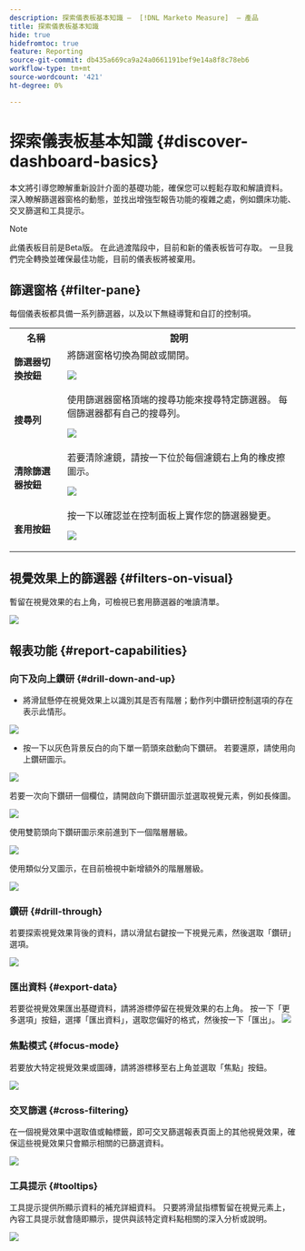 ```yaml
---
description: 探索儀表板基本知識 —  [!DNL Marketo Measure]  — 產品
title: 探索儀表板基本知識
hide: true
hidefromtoc: true
feature: Reporting
source-git-commit: db435a669ca9a24a0661191bef9e14a8f8c78eb6
workflow-type: tm+mt
source-wordcount: '421'
ht-degree: 0%

---
```


# 探索儀表板基本知識 {#discover-dashboard-basics}

本文將引導您瞭解重新設計介面的基礎功能，確保您可以輕鬆存取和解讀資料。 深入瞭解篩選器窗格的動態，並找出增強型報告功能的複雜之處，例如鑽床功能、交叉篩選和工具提示。

>[!NOTE]
>
>此儀表板目前是Beta版。 在此過渡階段中，目前和新的儀表板皆可存取。 一旦我們完全轉換並確保最佳功能，目前的儀表板將被棄用。

## 篩選窗格 {#filter-pane}

每個儀表板都具備一系列篩選器，以及以下無縫導覽和自訂的控制項。

<table style="table-layout:auto"> 
 <tbody> 
  <tr> 
   <th>名稱</th> 
   <th>說明</th>
  </tr> 
  <tr> 
   <td><b>篩選器切換按鈕</b></td>
   <td>將篩選窗格切換為開啟或關閉。
   <p><img src="assets/discover-dashboard-basics-1.png"></td>
  </tr>
  <tr> 
   <td><b>搜尋列</b></td>
   <td>使用篩選器窗格頂端的搜尋功能來搜尋特定篩選器。 每個篩選器都有自己的搜尋列。
   <p><img src="assets/discover-dashboard-basics-2.png"></td>
  </tr>
   <tr> 
   <td><b>清除篩選器按鈕</b></td>
   <td>若要清除濾鏡，請按一下位於每個濾鏡右上角的橡皮擦圖示。
   <p><img src="assets/discover-dashboard-basics-3.png"></td>
  </tr>
  <tr> 
   <td><b>套用按鈕</b></td>
   <td>按一下以確認並在控制面板上實作您的篩選器變更。
   <p><img src="assets/discover-dashboard-basics-3a.png"></td>
  </tr>
 </tbody> 
</table>

## 視覺效果上的篩選器 {#filters-on-visual}

暫留在視覺效果的右上角，可檢視已套用篩選器的唯讀清單。

![](assets/discover-dashboard-basics-3b.png)

## 報表功能 {#report-capabilities}

### 向下及向上鑽研 {#drill-down-and-up}

* 將滑鼠懸停在視覺效果上以識別其是否有階層；動作列中鑽研控制選項的存在表示此情形。

![](assets/discover-dashboard-basics-4.png)

* 按一下以灰色背景反白的向下單一箭頭來啟動向下鑽研。 若要還原，請使用向上鑽研圖示。

![](assets/discover-dashboard-basics-5.png)

若要一次向下鑽研一個欄位，請開啟向下鑽研圖示並選取視覺元素，例如長條圖。

![](assets/discover-dashboard-basics-6.gif)

使用雙箭頭向下鑽研圖示來前進到下一個階層層級。

![](assets/discover-dashboard-basics-7.gif)

使用類似分叉圖示，在目前檢視中新增額外的階層層級。

![](assets/discover-dashboard-basics-8.gif)

### 鑽研 {#drill-through}

若要探索視覺效果背後的資料，請以滑鼠右鍵按一下視覺元素，然後選取「鑽研」選項。

![](assets/discover-dashboard-basics-9.gif)

### 匯出資料 {#export-data}

若要從視覺效果匯出基礎資料，請將游標停留在視覺效果的右上角。 按一下「更多選項」按鈕，選擇「匯出資料」，選取您偏好的格式，然後按一下「匯出」。
![](assets/discover-dashboard-basics-10.gif)

### 焦點模式 {#focus-mode}

若要放大特定視覺效果或圖磚，請將游標移至右上角並選取「焦點」按鈕。

![](assets/discover-dashboard-basics-11.gif)

### 交叉篩選 {#cross-filtering}

在一個視覺效果中選取值或軸標籤，即可交叉篩選報表頁面上的其他視覺效果，確保這些視覺效果只會顯示相關的已篩選資料。

![](assets/discover-dashboard-basics-12.gif)

### 工具提示 {#tooltips}

工具提示提供所顯示資料的補充詳細資料。 只要將滑鼠指標暫留在視覺元素上，內容工具提示就會隨即顯示，提供與該特定資料點相關的深入分析或說明。

![](assets/discover-dashboard-basics-13.gif)
